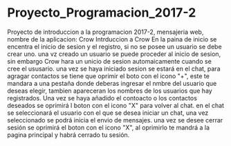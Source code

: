 # Proyecto_Programacion_2017-2
Proyecto de introduccion a la programacion 2017-2, mensajeria web, nombre de la aplicacion: Crow
Intrduccion a Crow
En la paina de inicio se encentra el inicio de sesion y el registro, si no se posee un usuario se debe crear uno.
una vz creado un usuario se puede proceder al inicio de sesion, sin embargo Crow hara un unicio de sesion automaicamente cuando se cree el ususario.
una vez se haya iniciado sesion se estará en el chat, para agragar contactos se tiene que oprimir el boto con el icono "+", este te mandara a una pestaña donde deberas ingresar el nmbre del usuario que deseas elegir, tambien apareceran los nombres de los usuarios que hay registrados. Una vez se haya añadido el contoacto o los contactos deseados se oprimirá l boton con el icono "X" para volver al chat.
en el chat se seleccionará el usuario con el que se desea iniciar un chat, una vez seleccionado se podrá inicia el envio de mensajes.
una vez se desee cerrar sesión se oprimirá el boton con el icono "X", al oprimirlo te mandrá a la pagina principal y habrá cerrado tu sesión.
